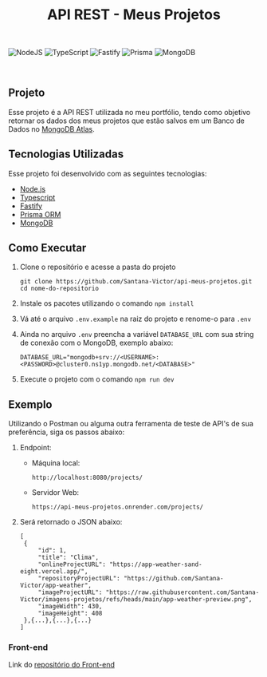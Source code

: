 <h1 align="center"> API REST - Meus Projetos </h1>

<br>

![NodeJS](https://img.shields.io/badge/node.js-6DA55F?style=for-the-badge&logo=node.js&logoColor=white)
![TypeScript](https://img.shields.io/badge/typescript-%23007ACC.svg?style=for-the-badge&logo=typescript&logoColor=white)
![Fastify](https://img.shields.io/badge/fastify-%23000000.svg?style=for-the-badge&logo=fastify&logoColor=white)
![Prisma](https://img.shields.io/badge/Prisma-3982CE?style=for-the-badge&logo=Prisma&logoColor=white)
![MongoDB](https://img.shields.io/badge/MongoDB-%234ea94b.svg?style=for-the-badge&logo=mongodb&logoColor=white)

<br>

## Projeto

Esse projeto é a API REST utilizada no meu portfólio, tendo como objetivo retornar os dados dos meus projetos que estão salvos em um Banco de Dados no [MongoDB Atlas](https://www.mongodb.com/products/platform/atlas-database).

## Tecnologias Utilizadas

Esse projeto foi desenvolvido com as seguintes tecnologias:

- [Node.js](https://nodejs.org/)
- [Typescript](https://www.typescriptlang.org/)
- [Fastify](https://github.com/fastify/fastify/)
- [Prisma ORM](https://www.prisma.io/)
- [MongoDB](https://www.mongodb.com/)

## Como Executar

1.  Clone o repositório e acesse a pasta do projeto

    ```shell
    git clone https://github.com/Santana-Victor/api-meus-projetos.git
    cd nome-do-repositorio
    ```

2.  Instale os pacotes utilizando o comando `npm install`

3.  Vá até o arquivo `.env.example` na raiz do projeto e renome-o para `.env`

4.  Ainda no arquivo `.env` preencha a variável `DATABASE_URL` com sua string de conexão com o
    MongoDB, exemplo abaixo:

    ```shell
    DATABASE_URL="mongodb+srv://<USERNAME>:<PASSWORD>@cluster0.ns1yp.mongodb.net/<DATABASE>"
    ```

5.  Execute o projeto com o comando `npm run dev`

## Exemplo

Utilizando o Postman ou alguma outra ferramenta de teste de API's de sua preferência,
siga os passos abaixo:

1. Endpoint:

   - Máquina local:
     ```shell
     http://localhost:8080/projects/
     ```
   - Servidor Web:
     ```shell
     https://api-meus-projetos.onrender.com/projects/
     ```

2. Será retornado o JSON abaixo:
   ```shell
   [
    {
        "id": 1,
        "title": "Clima",
        "onlineProjectURL": "https://app-weather-sand-eight.vercel.app/",
        "repositoryProjectURL": "https://github.com/Santana-Victor/app-weather",
        "imageProjectURL": "https://raw.githubusercontent.com/Santana-Victor/imagens-projetos/refs/heads/main/app-weather-preview.png",
        "imageWidth": 430,
        "imageHeight": 408
    },{...},{...},{...}
   ]
   ```

### Front-end

Link do [repositório do Front-end](https://github.com/Santana-Victor/Portfolio)
